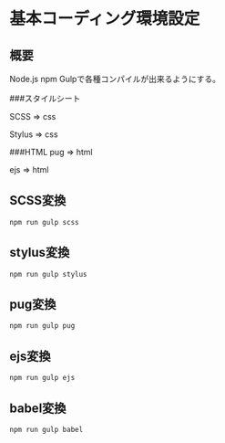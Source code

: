 # 基本コーディング環境設定


## 概要

Node.js npm Gulpで各種コンパイルが出来るようにする。

###スタイルシート

SCSS => css

Stylus => css

###HTML
pug => html

ejs => html


## SCSS変換

```
npm run gulp scss
```

## stylus変換

```
npm run gulp stylus
```

## pug変換

```
npm run gulp pug
```

## ejs変換
```
npm run gulp ejs
```


## babel変換

```
npm run gulp babel
```